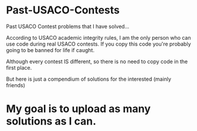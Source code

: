 # Past-USACO-Contests
Past USACO Contest problems that I have solved...


According to USACO academic integrity rules, I am the only person who can use code during real USACO contests. 
If you copy this code you're probably going to be banned for life if caught.

Although every contest IS different, so there is no need to copy code in the first place.

But here is just a compendium of solutions for the interested (mainly friends)

# My goal is to upload as many solutions as I can.
